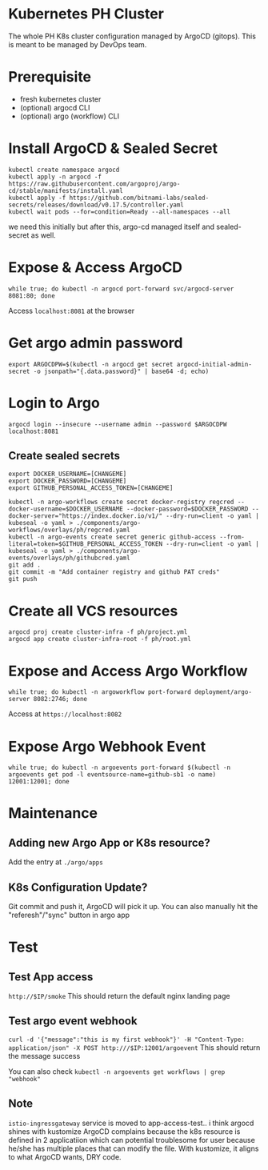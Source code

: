 # Kubernetes PH Cluster

The whole PH K8s cluster configuration managed by ArgoCD (gitops).
This is meant to be managed by DevOps team.

# Prerequisite
- fresh kubernetes cluster
- (optional) argocd CLI
- (optional) argo (workflow) CLI

# Install ArgoCD & Sealed Secret
```
kubectl create namespace argocd
kubectl apply -n argocd -f https://raw.githubusercontent.com/argoproj/argo-cd/stable/manifests/install.yaml
kubectl apply -f https://github.com/bitnami-labs/sealed-secrets/releases/download/v0.17.5/controller.yaml
kubectl wait pods --for=condition=Ready --all-namespaces --all
```
we need this initially but after this, argo-cd managed itself and sealed-secret as well.


# Expose & Access ArgoCD
`while true; do kubectl -n argocd port-forward svc/argocd-server 8081:80; done`

Access
`localhost:8081` at the browser

# Get argo admin password
`export ARGOCDPW=$(kubectl -n argocd get secret argocd-initial-admin-secret -o jsonpath="{.data.password}" | base64 -d; echo)`

# Login to Argo
`argocd login --insecure --username admin --password $ARGOCDPW localhost:8081`


## Create sealed secrets
```
export DOCKER_USERNAME=[CHANGEME]
export DOCKER_PASSWORD=[CHANGEME]
export GITHUB_PERSONAL_ACCESS_TOKEN=[CHANGEME]
```
```
kubectl -n argo-workflows create secret docker-registry regcred --docker-username=$DOCKER_USERNAME --docker-password=$DOCKER_PASSWORD --docker-server="https://index.docker.io/v1/" --dry-run=client -o yaml | kubeseal -o yaml > ./components/argo-workflows/overlays/ph/regcred.yaml
kubectl -n argo-events create secret generic github-access --from-literal=token=$GITHUB_PERSONAL_ACCESS_TOKEN --dry-run=client -o yaml | kubeseal -o yaml > ./components/argo-events/overlays/ph/githubcred.yaml
git add . 
git commit -m "Add container registry and github PAT creds"
git push
```

# Create all VCS resources
```
argocd proj create cluster-infra -f ph/project.yml
argocd app create cluster-infra-root -f ph/root.yml
```

# Expose and Access Argo Workflow
`while true; do kubectl -n argoworkflow port-forward deployment/argo-server 8082:2746; done`

Access at
`https://localhost:8082`

# Expose Argo Webhook Event
`while true; do kubectl -n argoevents port-forward $(kubectl -n argoevents get pod -l eventsource-name=github-sb1 -o name) 12001:12001; done`

# Maintenance

## Adding new Argo App or K8s resource?
Add the entry at `./argo/apps`

## K8s Configuration Update?
Git commit and push it, ArgoCD will pick it up.
You can also manually hit the "referesh"/"sync" button in argo app

# Test

## Test App access
`http://$IP/smoke`
This should return the default nginx landing page

## Test argo event webhook
`curl -d '{"message":"this is my first webhook"}' -H "Content-Type: application/json" -X POST http:///$IP:12001/argoevent`
This should return the message success

You can also check `kubectl -n argoevents get workflows | grep "webhook"`

## Note
`istio-ingressgateway` service is moved to app-access-test.. i think argocd shines with kustomize
ArgoCD complains because the k8s resource is defined in 2 applicatiion
which can potential troublesome for user because he/she has multiple places that can modify the file.
With kustomize, it aligns to what ArgoCD wants, DRY code.


